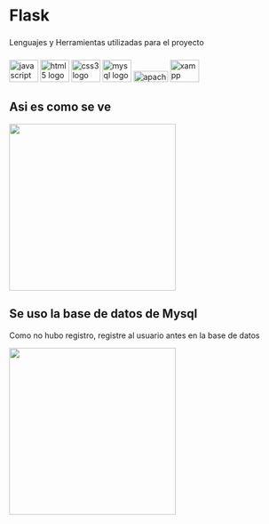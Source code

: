 <h1 align="left">Flask</h1>

###


<p align="left">Lenguajes y Herramientas utilizadas para el proyecto</p>

###

<div align="left">
  <img src="https://cdn.jsdelivr.net/gh/devicons/devicon/icons/javascript/javascript-original.svg" height="40" width="52" alt="javascript logo"  />
  <img src="https://cdn.jsdelivr.net/gh/devicons/devicon/icons/html5/html5-original.svg" height="40" width="52" alt="html5 logo"  />
  <img src="https://cdn.jsdelivr.net/gh/devicons/devicon/icons/css3/css3-original.svg" height="40" width="52" alt="css3 logo"  />
  <img src="https://github.com/Oskitar-Ale/Flask/assets/108702192/3d84771f-6617-4ca2-8bba-926b91784853" height="40" width="52" alt="mysql logo"  />
  <img src="https://github.com/Oskitar-Ale/Flask/assets/108702192/9098a793-1dea-48bc-9783-2d631414d1cf" height="20" width="62" alt="apache logo"  />
  <img src="https://github.com/Oskitar-Ale/Flask/assets/108702192/baf48b0a-7abf-49d7-bedf-9b595dcbf601" height="40" width="52" alt="xampp logo"  />



</div>




###
<h2>Asi es como se ve </h2>

<p> </p>
<img   height="300" src="https://github.com/Oskitar-Ale/Flask/assets/108702192/3e3abf4c-48c0-4890-96b4-4452abcc1e38"  />



###


<h2>Se uso la base de datos de Mysql </h2>
<p>Como no hubo registro, registre al usuario antes en la base de datos</p>
<img   height="300" src="https://github.com/Oskitar-Ale/Flask/assets/108702192/47f330b6-4d2a-41d8-a0a1-71c51554bec6"  />

###

</div> 
